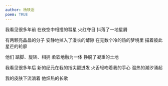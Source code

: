 ```yaml
---
author: 杨轶涵
poem: TRUE
---
```

我看见很多年前
在夜空中相撞的彗星
火红夺目
抖落了一地星屑

有两颗亮晶晶的分子
安静地掉入了漫长的罅隙
在无数个冷的热的梦境里
描着彼此星芒的轮廓

他们
踮脚、旋转、相拥
柔软地融为一体
挣脱了凝重的土地

我看见很多年后
新的纪元在我的指尖颤迸发
火舌轻吻着我的手心
温热的潮汐涌起

我的皮肤下流淌着
他炽热的长歌
